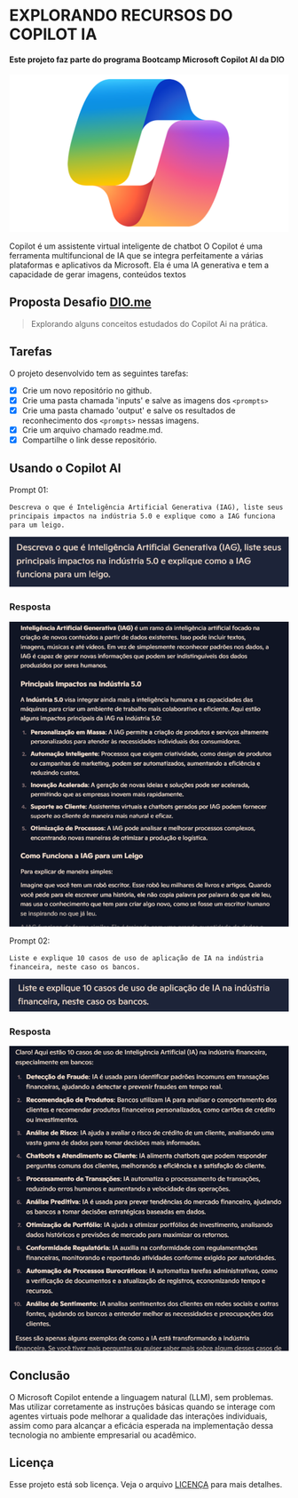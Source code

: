 # EXPLORANDO RECURSOS DO COPILOT IA

#### Este projeto faz parte do programa Bootcamp Microsoft Copilot AI da DIO

<img src="copilot-logo.png" alt="Copilot Logo">

<p>Copilot é um assistente virtual inteligente de chatbot   
 O Copilot é uma ferramenta multifuncional de IA que se integra perfeitamente a várias plataformas e aplicativos da Microsoft. Ela é uma IA generativa e tem a capacidade de gerar imagens, conteúdos textos</p>

## Proposta Desafio [DIO.me](https://web.dio.me/lab/explorando-os-recursos-de-ia-generativa-com-copilot-e-openai/learning/1a2619f1-4d92-435a-b010-3baef67cae55?back=/play)

> Explorando alguns conceitos estudados do Copilot Ai na prática. 

## Tarefas

O projeto desenvolvido tem as seguintes tarefas:

- [x] Crie um novo repositório no github.
- [x] Crie uma pasta chamada 'inputs' e salve as imagens dos `<prompts>`
- [x] Crie uma pasta chamado 'output' e salve os resultados de reconhecimento dos `<prompts>` nessas imagens.
- [x] Crie um arquivo chamado readme.md.
- [x] Compartilhe o link desse repositório.

## Usando o Copilot AI

Prompt 01:

```
Descreva o que é Inteligência Artificial Generativa (IAG), liste seus principais impactos na indústria 5.0 e explique como a IAG funciona para um leigo.
```
![Primeiro Prompt](prompt01.png "Prompt")

### Resposta 

![Resposto do Prompt](answer-prompt01.png "Prompt")


Prompt 02:

```
Liste e explique 10 casos de uso de aplicação de IA na indústria financeira, neste caso os bancos.
```
![Primeiro Prompt](prompt02.png "Prompt")

### Resposta 

![Resposto do Prompt](answer-prompt02.png "Prompt")


## Conclusão 

<p> O Microsoft Copilot entende a linguagem natural (LLM), sem problemas. Mas utilizar corretamente as instruções básicas quando se interage com agentes virtuais pode melhorar a qualidade das interações individuais, assim como para alcançar a eficácia esperada na implementação dessa tecnologia no ambiente empresarial ou acadêmico.</p>

## Licença

Esse projeto está sob licença. Veja o arquivo [LICENÇA](LICENSE.md) para mais detalhes.